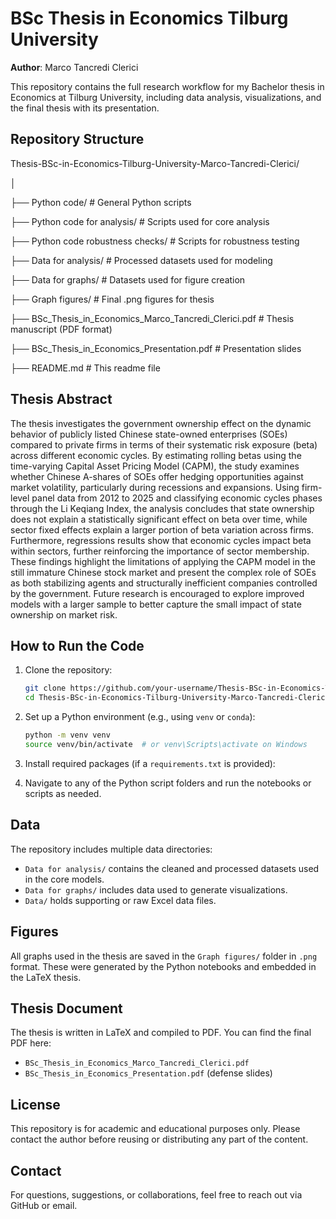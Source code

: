 # BSc Thesis in Economics Tilburg University  
**Author**: Marco Tancredi Clerici

This repository contains the full research workflow for my Bachelor thesis in Economics at Tilburg University, 
including data analysis, visualizations, and the final thesis with its presentation.

## Repository Structure

Thesis-BSc-in-Economics-Tilburg-University-Marco-Tancredi-Clerici/

│

├── Python code/                         # General Python scripts

├── Python code for analysis/            # Scripts used for core analysis

├── Python code robustness checks/       # Scripts for robustness testing

├── Data for analysis/                   # Processed datasets used for modeling

├── Data for graphs/                     # Datasets used for figure creation

├── Graph figures/                       # Final .png figures for thesis

├── BSc_Thesis_in_Economics_Marco_Tancredi_Clerici.pdf        # Thesis manuscript (PDF format)

├── BSc_Thesis_in_Economics_Presentation.pdf  # Presentation slides

├── README.md                            # This readme file


## Thesis Abstract

The thesis investigates the government ownership effect on the dynamic behavior of publicly
listed Chinese state-owned enterprises (SOEs) compared to private firms in terms of their
systematic risk exposure (beta) across different economic cycles. By estimating rolling betas
using the time-varying Capital Asset Pricing Model (CAPM), the study examines whether
Chinese A-shares of SOEs offer hedging opportunities against market volatility, particularly
during recessions and expansions. Using firm-level panel data from 2012 to 2025 and classifying economic cycles phases through the Li Keqiang Index, the analysis concludes that
state ownership does not explain a statistically significant effect on beta over time, while
sector fixed effects explain a larger portion of beta variation across firms. Furthermore,
regressions results show that economic cycles impact beta within sectors, further reinforcing
the importance of sector membership. These findings highlight the limitations of applying
the CAPM model in the still immature Chinese stock market and present the complex role
of SOEs as both stabilizing agents and structurally inefficient companies controlled by the
government. Future research is encouraged to explore improved models with a larger sample
to better capture the small impact of state ownership on market risk.

## How to Run the Code

1. Clone the repository:
   ```bash
   git clone https://github.com/your-username/Thesis-BSc-in-Economics-Tilburg-University-Marco-Tancredi-Clerici.git
   cd Thesis-BSc-in-Economics-Tilburg-University-Marco-Tancredi-Clerici
   ```

2. Set up a Python environment (e.g., using `venv` or `conda`):

   ```bash
   python -m venv venv
   source venv/bin/activate  # or venv\Scripts\activate on Windows
   ```

3. Install required packages (if a `requirements.txt` is provided):

4. Navigate to any of the Python script folders and run the notebooks or scripts as needed.

## Data

The repository includes multiple data directories:

* `Data for analysis/` contains the cleaned and processed datasets used in the core models.
* `Data for graphs/` includes data used to generate visualizations.
* `Data/` holds supporting or raw Excel data files.

## Figures

All graphs used in the thesis are saved in the `Graph figures/` folder in `.png` format. These were generated by the Python notebooks and embedded in the LaTeX thesis.

## Thesis Document

The thesis is written in LaTeX and compiled to PDF. You can find the final PDF here:

* `BSc_Thesis_in_Economics_Marco_Tancredi_Clerici.pdf`
* `BSc_Thesis_in_Economics_Presentation.pdf` (defense slides)

## License

This repository is for academic and educational purposes only. Please contact the author before reusing or distributing any part of the content.

## Contact

For questions, suggestions, or collaborations, feel free to reach out via GitHub or email.

